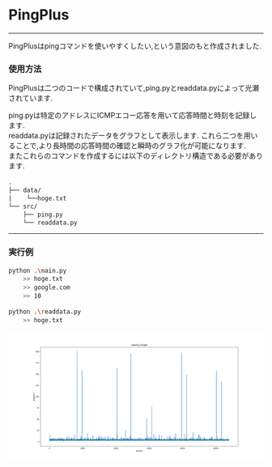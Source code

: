 # PingPlus
---
PingPlusはpingコマンドを使いやすくしたい,という意図のもと作成されました.  
### 使用方法
PingPlusは二つのコードで構成されていて,ping.pyとreaddata.pyによって光瀬されています.  

ping.pyは特定のアドレスにICMPエコー応答を用いて応答時間と時刻を記録します.  
readdata.pyは記録されたデータをグラフとして表示します.
これら二つを用いることで,より長時間の応答時間の確認と瞬時のグラフ化が可能になります.  
またこれらのコマンドを作成するには以下のディレクトリ構造である必要があります.  

```
.
├── data/
|    └──hoge.txt
└── src/
    ├── ping.py
    └── readdata.py
```
---
### 実行例

```bash
python .\main.py
    >> hoge.txt
    >> google.com
    >> 10
```

```bash
python .\readdata.py
    >> hoge.txt
```
![alt text](Figure_2.png)